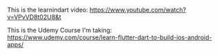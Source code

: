 This is the learnindart video: https://www.youtube.com/watch?v=VPvVD8t02U8&t

This is the Udemy Course I'm taking: https://www.udemy.com/course/learn-flutter-dart-to-build-ios-android-apps/
